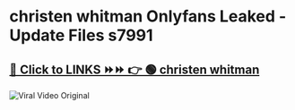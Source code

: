 
 # christen whitman Onlyfans Leaked - Update Files s7991

## <h2><a href="https://clipsfans.com/christen_whitman&ref=git">🔗 Click to LINKS ⏩⏩ 👉 🟢 christen whitman </a></h2>

<a href="https://clipsfans.com/christen_whitman&ref=git" rel="nofollow" data-target="animated-image.originalLink"><img src="https://i.ibb.co.com/xMMVF88/686577567.gif" alt="Viral Video Original" style="max-width: 100%; display: inline-block;" data-target="animated-image.originalImage"></a>


